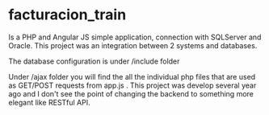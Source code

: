 # facturacion_train
Is a PHP and Angular JS simple application, connection with SQLServer and Oracle. This project was an integration between 2 systems and databases.

The database configuration is under /include folder

Under /ajax folder you will find the all the individual php files that are used as GET/POST requests from app.js . This project was develop several year ago and I don't see the point of changing the backend to something more elegant like RESTful API.
